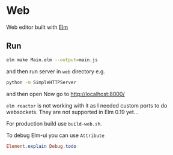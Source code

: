 # Web

Web editor built with [Elm](https://elm-lang.org/)

## Run
```bash
elm make Main.elm --output=main.js
```
and then run server in `web` directory e.g.
```bash
python -m SimpleHTTPServer
```
and then open Now go to [http://localhost:8000/](http://localhost:8000/)

`elm reactor` is not working with it as I needed custom ports to do websockets.
They are not supported in Elm 0.19 yet...

For production build use `build-web.sh`.

To debug Elm-ui you can use `Attribute`
```elm
Element.explain Debug.todo
```
